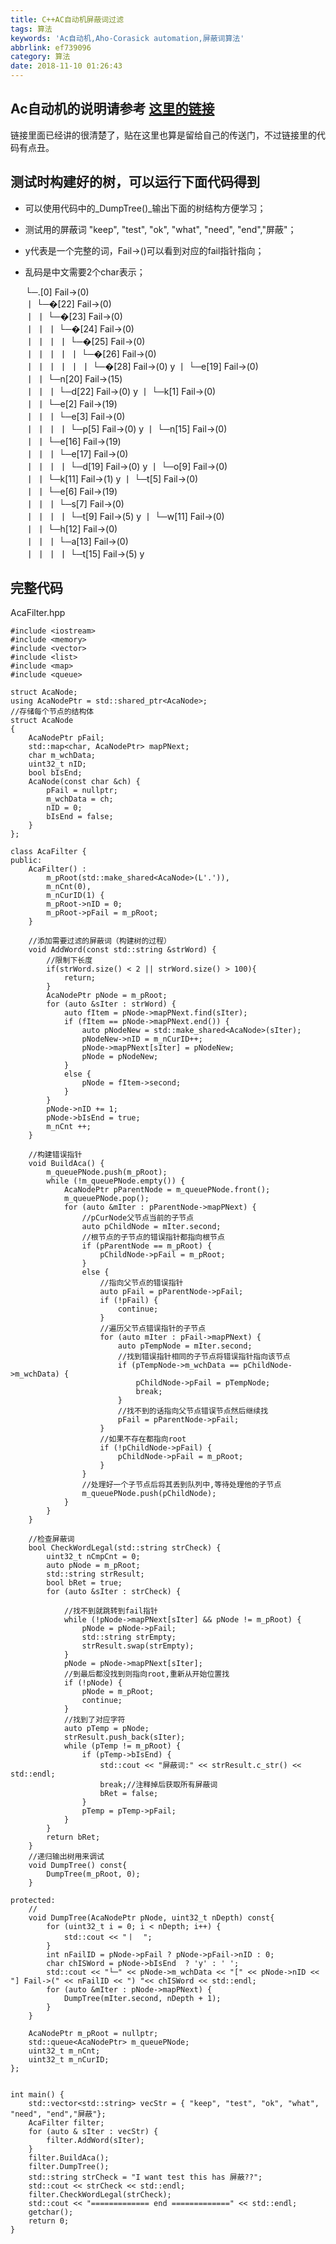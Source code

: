 ```yaml
---
title: C++AC自动机屏蔽词过滤
tags: 算法
keywords: 'Ac自动机,Aho-Corasick automation,屏蔽词算法'
abbrlink: ef739096
category: 算法
date: 2018-11-10 01:26:43
---
```


## Ac自动机的说明请参考  [这里的链接](http://www.cppblog.com/mythit/archive/2009/04/21/80633.html)
链接里面已经讲的很清楚了，贴在这里也算是留给自己的传送门，不过链接里的代码有点丑。

## 测试时构建好的树，可以运行下面代码得到
- 可以使用代码中的_DumpTree()_输出下面的树结构方便学习；
- 测试用的屏蔽词 "keep", "test", "ok", "what", "need", "end","屏蔽"；
- y代表是一个完整的词，Fail->()可以看到对应的fail指针指向；
- 乱码是中文需要2个char表示；

    └─.[0] Fail->(0)  
    丨  └─�[22] Fail->(0)  
    丨  丨  └─�[23] Fail->(0)  
    丨  丨  丨  └─�[24] Fail->(0)  
    丨  丨  丨  丨  └─�[25] Fail->(0)  
    丨  丨  丨  丨  丨  └─�[26] Fail->(0)  
    丨  丨  丨  丨  丨  丨  └─�[28] Fail->(0) y
    丨  └─e[19] Fail->(0)  
    丨  丨  └─n[20] Fail->(15)  
    丨  丨  丨  └─d[22] Fail->(0) y
    丨  └─k[1] Fail->(0)  
    丨  丨  └─e[2] Fail->(19)  
    丨  丨  丨  └─e[3] Fail->(0)  
    丨  丨  丨  丨  └─p[5] Fail->(0) y
    丨  └─n[15] Fail->(0)  
    丨  丨  └─e[16] Fail->(19)  
    丨  丨  丨  └─e[17] Fail->(0)  
    丨  丨  丨  丨  └─d[19] Fail->(0) y
    丨  └─o[9] Fail->(0)  
    丨  丨  └─k[11] Fail->(1) y
    丨  └─t[5] Fail->(0)  
    丨  丨  └─e[6] Fail->(19)  
    丨  丨  丨  └─s[7] Fail->(0)  
    丨  丨  丨  丨  └─t[9] Fail->(5) y
    丨  └─w[11] Fail->(0)  
    丨  丨  └─h[12] Fail->(0)  
    丨  丨  丨  └─a[13] Fail->(0)  
    丨  丨  丨  丨  └─t[15] Fail->(5) y

## 完整代码

<!-- more -->
AcaFilter.hpp

    #include <iostream>
    #include <memory>
    #include <vector>
    #include <list>
    #include <map>
    #include <queue>

    struct AcaNode;
    using AcaNodePtr = std::shared_ptr<AcaNode>;
    //存储每个节点的结构体
    struct AcaNode
    {
        AcaNodePtr pFail;
        std::map<char, AcaNodePtr> mapPNext;
        char m_wchData;
        uint32_t nID;
        bool bIsEnd;
        AcaNode(const char &ch) {
            pFail = nullptr;
            m_wchData = ch;
            nID = 0;
            bIsEnd = false;
        }
    };

    class AcaFilter {
    public:
        AcaFilter() :
            m_pRoot(std::make_shared<AcaNode>(L'.')),
            m_nCnt(0),
            m_nCurID(1) {
            m_pRoot->nID = 0;
            m_pRoot->pFail = m_pRoot;
        }

        //添加需要过滤的屏蔽词（构建树的过程）
        void AddWord(const std::string &strWord) {
            //限制下长度
            if(strWord.size() < 2 || strWord.size() > 100){
                return;
            }
            AcaNodePtr pNode = m_pRoot;
            for (auto &sIter : strWord) {
                auto fItem = pNode->mapPNext.find(sIter);
                if (fItem == pNode->mapPNext.end()) {
                    auto pNodeNew = std::make_shared<AcaNode>(sIter);
                    pNodeNew->nID = m_nCurID++;
                    pNode->mapPNext[sIter] = pNodeNew;
                    pNode = pNodeNew;
                }
                else {
                    pNode = fItem->second;
                }
            }
            pNode->nID += 1;
            pNode->bIsEnd = true;
            m_nCnt ++;
        }

        //构建错误指针
        void BuildAca() {
            m_queuePNode.push(m_pRoot);
            while (!m_queuePNode.empty()) {
                AcaNodePtr pParentNode = m_queuePNode.front();
                m_queuePNode.pop();
                for (auto &mIter : pParentNode->mapPNext) {
                    //pCurNode父节点当前的子节点
                    auto pChildNode = mIter.second;
                    //根节点的子节点的错误指针都指向根节点
                    if (pParentNode == m_pRoot) {
                        pChildNode->pFail = m_pRoot;
                    }
                    else {
                        //指向父节点的错误指针
                        auto pFail = pParentNode->pFail;
                        if (!pFail) {
                            continue;
                        }
                        //遍历父节点错误指针的子节点
                        for (auto mIter : pFail->mapPNext) {
                            auto pTempNode = mIter.second;
                            //找到错误指针相同的子节点将错误指针指向该节点
                            if (pTempNode->m_wchData == pChildNode->m_wchData) {
                                pChildNode->pFail = pTempNode;
                                break;
                            }
                            //找不到的话指向父节点错误节点然后继续找
                            pFail = pParentNode->pFail;
                        }
                        //如果不存在都指向root
                        if (!pChildNode->pFail) {
                            pChildNode->pFail = m_pRoot;
                        }
                    }
                    //处理好一个子节点后将其丢到队列中,等待处理他的子节点
                    m_queuePNode.push(pChildNode);
                }
            }
        }

        //检查屏蔽词
        bool CheckWordLegal(std::string strCheck) {
            uint32_t nCmpCnt = 0;
            auto pNode = m_pRoot;
            std::string strResult;
            bool bRet = true;
            for (auto &sIter : strCheck) {

                //找不到就跳转到fail指针
                while (!pNode->mapPNext[sIter] && pNode != m_pRoot) {
                    pNode = pNode->pFail;
                    std::string strEmpty;
                    strResult.swap(strEmpty);
                }
                pNode = pNode->mapPNext[sIter];
                //到最后都没找到则指向root,重新从开始位置找
                if (!pNode) {
                    pNode = m_pRoot;
                    continue;
                }
                //找到了对应字符
                auto pTemp = pNode;
                strResult.push_back(sIter);
                while (pTemp != m_pRoot) {
                    if (pTemp->bIsEnd) {
                        std::cout << "屏蔽词:" << strResult.c_str() << std::endl;
                        break;//注释掉后获取所有屏蔽词
                        bRet = false;
                    }
                    pTemp = pTemp->pFail;
                }
            }
            return bRet;
        }
        //递归输出树用来调试
        void DumpTree() const{
            DumpTree(m_pRoot, 0);
        }

    protected:
        //
        void DumpTree(AcaNodePtr pNode, uint32_t nDepth) const{
            for (uint32_t i = 0; i < nDepth; i++) {
                std::cout << "丨  ";
            }
            int nFailID = pNode->pFail ? pNode->pFail->nID : 0;
            char chISWord = pNode->bIsEnd  ? 'y' : ' ';
            std::cout << "└─" << pNode->m_wchData << "[" << pNode->nID << "] Fail->(" << nFailID << ") "<< chISWord << std::endl;
            for (auto &mIter : pNode->mapPNext) {
                DumpTree(mIter.second, nDepth + 1);
            }
        }

        AcaNodePtr m_pRoot = nullptr;
        std::queue<AcaNodePtr> m_queuePNode;
        uint32_t m_nCnt;
        uint32_t m_nCurID;
    };


    int main() {
        std::vector<std::string> vecStr = { "keep", "test", "ok", "what", "need", "end","屏蔽"};
        AcaFilter filter;
        for (auto & sIter : vecStr) {
            filter.AddWord(sIter);
        }
        filter.BuildAca();
        filter.DumpTree();
        std::string strCheck = "I want test this has 屏蔽??";
        std::cout << strCheck << std::endl;
        filter.CheckWordLegal(strCheck);
        std::cout << "============= end =============" << std::endl;
        getchar();
        return 0;
    }

